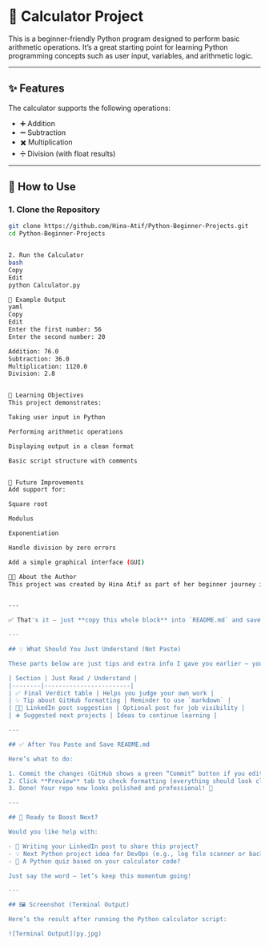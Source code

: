 # 🧮 Calculator Project

This is a beginner-friendly Python program designed to perform basic arithmetic operations. It’s a great starting point for learning Python programming concepts such as user input, variables, and arithmetic logic.

---

## ✨ Features

The calculator supports the following operations:
- ➕ Addition
- ➖ Subtraction
- ✖️ Multiplication
- ➗ Division (with float results)

---

## 🚀 How to Use

### 1. Clone the Repository

```bash
git clone https://github.com/Hina-Atif/Python-Beginner-Projects.git
cd Python-Beginner-Projects


2. Run the Calculator
bash
Copy
Edit
python Calculator.py

🧪 Example Output
yaml
Copy
Edit
Enter the first number: 56
Enter the second number: 20

Addition: 76.0
Subtraction: 36.0
Multiplication: 1120.0
Division: 2.8


🎯 Learning Objectives
This project demonstrates:

Taking user input in Python

Performing arithmetic operations

Displaying output in a clean format

Basic script structure with comments


🚧 Future Improvements
Add support for:

Square root

Modulus

Exponentiation

Handle division by zero errors

Add a simple graphical interface (GUI)

👩‍💻 About the Author
This project was created by Hina Atif as part of her beginner journey into Python programming. It showcases foundational coding skills and is part of a growing DevOps and scripting portfolio.


---

✅ That's it — just **copy this whole block** into `README.md` and save.

---

## 💡 What Should You Just Understand (Not Paste)

These parts below are just tips and extra info I gave you earlier — you don’t need to paste them into the file.

| Section | Just Read / Understand |
|--------|------------------------|
| ✅ Final Verdict table | Helps you judge your own work |
| 💡 Tip about GitHub formatting | Reminder to use `markdown` |
| 👩‍💻 LinkedIn post suggestion | Optional post for job visibility |
| ➕ Suggested next projects | Ideas to continue learning |

---

## ✅ After You Paste and Save README.md

Here’s what to do:

1. Commit the changes (GitHub shows a green “Commit” button if you edit online).
2. Click **Preview** tab to check formatting (everything should look clean).
3. Done! Your repo now looks polished and professional! 🎉

---

## 🚀 Ready to Boost Next?

Would you like help with:

- 📣 Writing your LinkedIn post to share this project?
- 💡 Next Python project idea for DevOps (e.g., log file scanner or backup script)?
- 🧪 A Python quiz based on your calculator code?

Just say the word — let’s keep this momentum going!

---

## 🖼️ Screenshot (Terminal Output)

Here’s the result after running the Python calculator script:

![Terminal Output](py.jpg)



